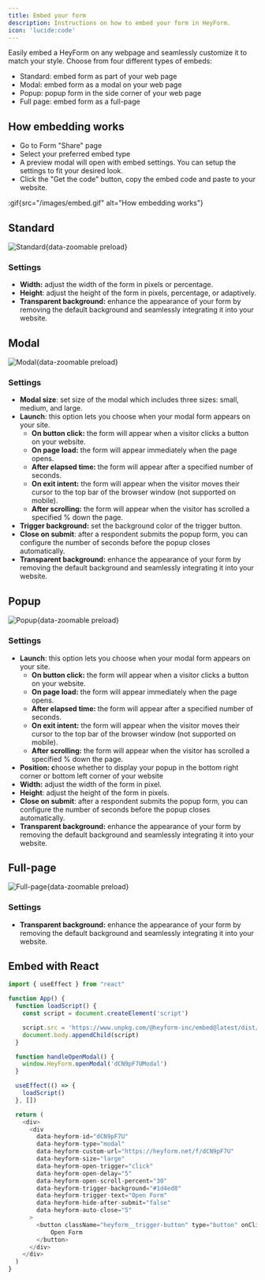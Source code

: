 ```yaml
---
title: Embed your form
description: Instructions on how to embed your form in HeyForm.
icon: 'lucide:code'
---
```


Easily embed a HeyForm on any webpage and seamlessly customize it to match your style. Choose from four different types of embeds:

- Standard: embed form as part of your web page
- Modal: embed form as a modal on your web page
- Popup: popup form in the side corner of your web page
- Full page: embed form as a full-page

## How embedding works

- Go to Form "Share" page
- Select your preferred embed type
- A preview modal will open with embed settings. You can setup the settings to fit your desired look.
- Click the "Get the code" button, copy the embed code and paste to your website.

:gif{src="/images/embed.gif" alt="How embedding works"}

## Standard

![Standard](/images/embed-standard.png){data-zoomable preload}

### Settings

- **Width:** adjust the width of the form in pixels or percentage.
- **Height**: adjust the height of the form in pixels, percentage, or adaptively.
- **Transparent background:** enhance the appearance of your form by removing the default background and seamlessly integrating it into your website.

## Modal

![Modal](/images/embed-modal.png){data-zoomable preload}

### Settings

- **Modal size**: set size of the modal which includes three sizes: small, medium, and large.
- **Launch**: this option lets you choose when your modal form appears on your site.
    - **On button click:** the form will appear when a visitor clicks a button on your website.
    - **On page load:** the form will appear immediately when the page opens.
    - **After elapsed time:** the form will appear after a specified number of seconds.
    - **On exit intent:** the form will appear when the visitor moves their cursor to the top bar of the browser window (not supported on mobile).
    - **After scrolling:** the form will appear when the visitor has scrolled a specified % down the page.
- **Trigger background:** set the background color of the trigger button.
- **Close on submit**: after a respondent submits the popup form, you can configure the number of seconds before the popup closes automatically.
- **Transparent background:** enhance the appearance of your form by removing the default background and seamlessly integrating it into your website.

## Popup

![Popup](/images/embed-popup.png){data-zoomable preload}

### Settings

- **Launch**: this option lets you choose when your modal form appears on your site.
    - **On button click:** the form will appear when a visitor clicks a button on your website.
    - **On page load:** the form will appear immediately when the page opens.
    - **After elapsed time:** the form will appear after a specified number of seconds.
    - **On exit intent:** the form will appear when the visitor moves their cursor to the top bar of the browser window (not supported on mobile).
    - **After scrolling:** the form will appear when the visitor has scrolled a specified % down the page.
- **Position: c**hoose whether to display your popup in the bottom right corner or bottom left corner of your website
- **Width:** adjust the width of the form in pixel.
- **Height**: adjust the height of the form in pixels.
- **Close on submit**: after a respondent submits the popup form, you can configure the number of seconds before the popup closes automatically.
- **Transparent background:** enhance the appearance of your form by removing the default background and seamlessly integrating it into your website.

## Full-page

![Full-page](/images/embed-fullpage.png){data-zoomable preload}

### Settings

- **Transparent background:** enhance the appearance of your form by removing the default background and seamlessly integrating it into your website.

## Embed with React

```js
import { useEffect } from "react"

function App() {
  function loadScript() {
    const script = document.createElement('script')

    script.src = 'https://www.unpkg.com/@heyform-inc/embed@latest/dist/index.umd.js'
    document.body.appendChild(script)
  }

  function handleOpenModal() {
    window.HeyForm.openModal('dCN9pF7UModal')
  }

  useEffect(() => {
    loadScript()
  }, [])

  return (
    <div>
      <div
        data-heyform-id="dCN9pF7U"
        data-heyform-type="modal"
        data-heyform-custom-url="https://heyform.net/f/dCN9pF7U"
        data-heyform-size="large"
        data-heyform-open-trigger="click"
        data-heyform-open-delay="5"
        data-heyform-open-scroll-percent="30"
        data-heyform-trigger-background="#1d4ed8"
        data-heyform-trigger-text="Open Form"
        data-heyform-hide-after-submit="false"
        data-heyform-auto-close="5"
      >
        <button className="heyform__trigger-button" type="button" onClick={handleOpenModal}>
            Open Form
        </button>
      </div>
    </div>
  )
}
```